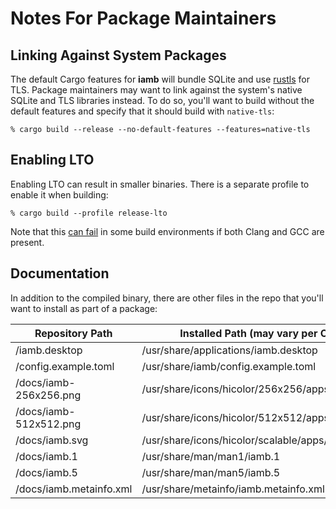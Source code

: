# Notes For Package Maintainers

## Linking Against System Packages

The default Cargo features for __iamb__ will bundle SQLite and use [rustls] for
TLS. Package maintainers may want to link against the system's native SQLite
and TLS libraries instead. To do so, you'll want to build without the default
features and specify that it should build with `native-tls`:

```
% cargo build --release --no-default-features --features=native-tls
```

## Enabling LTO

Enabling LTO can result in smaller binaries. There is a separate profile to
enable it when building:

```
% cargo build --profile release-lto
```

Note that this [can fail][ring-lto] in some build environments if both Clang
and GCC are present.

## Documentation

In addition to the compiled binary, there are other files in the repo that
you'll want to install as part of a package:

| Repository Path         | Installed Path (may vary per OS)                |
| ----------------------- | ----------------------------------------------- |
| /iamb.desktop           | /usr/share/applications/iamb.desktop            |
| /config.example.toml    | /usr/share/iamb/config.example.toml             |
| /docs/iamb-256x256.png  | /usr/share/icons/hicolor/256x256/apps/iamb.png  |
| /docs/iamb-512x512.png  | /usr/share/icons/hicolor/512x512/apps/iamb.png  |
| /docs/iamb.svg          | /usr/share/icons/hicolor/scalable/apps/iamb.svg |
| /docs/iamb.1            | /usr/share/man/man1/iamb.1                      |
| /docs/iamb.5            | /usr/share/man/man5/iamb.5                      |
| /docs/iamb.metainfo.xml | /usr/share/metainfo/iamb.metainfo.xml           |

[ring-lto]: https://github.com/briansmith/ring/issues/1444
[rustls]: https://crates.io/crates/rustls
